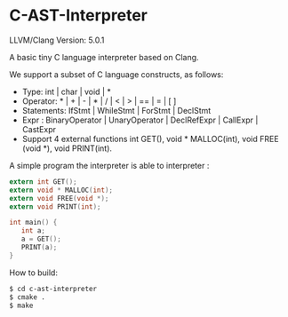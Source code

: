 # C-AST-Interpreter

LLVM/Clang Version: 5.0.1



A basic tiny C language interpreter based on Clang.

We support a subset of C language constructs, as follows: 

- Type: int | char | void | *
- Operator: * | + | - | * | / | < | > | == | = | [ ] 
- Statements: IfStmt | WhileStmt | ForStmt | DeclStmt 
- Expr : BinaryOperator | UnaryOperator | DeclRefExpr | CallExpr | CastExpr 
- Support 4 external functions int GET(), void * MALLOC(int), void FREE (void *), void PRINT(int).

A simple program the interpreter is able to interpreter : 

```c
extern int GET();
extern void * MALLOC(int);
extern void FREE(void *);
extern void PRINT(int);

int main() {
   int a;
   a = GET();
   PRINT(a);
}

```



How to build:

```bash
$ cd c-ast-interpreter
$ cmake .
$ make
```





